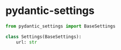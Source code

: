 # pydantic-settings

```python
from pydantic_settings import BaseSettings

class Settings(BaseSettings):
    url: str
```